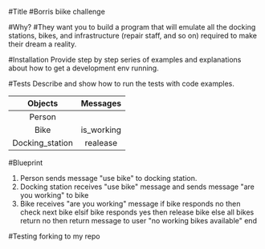 #Title
#Borris biike challenge


#Why?
#They want you to build a program that will emulate all the docking stations, bikes, and infrastructure (repair staff, and so on) required to make their dream a reality.

#Installation
Provide step by step series of examples and explanations about how to get a development env running.

#Tests
Describe and show how to run the tests with code examples.

| Objects | Messages | 
| :---: | :---: | 
| Person |
| Bike | is_working | 
| Docking_station | realease |

#Blueprint 

1) Person sends message "use bike" to docking station.
2) Docking station receives "use bike" message and sends message "are you working" to bike 
3) Bike receives "are you working" message
     if bike responds no then check next bike 
     elsif bike responds yes then release bike 
     else all bikes return no then return message to user "no working bikes available"
   end
   
#Testing forking to my repo 